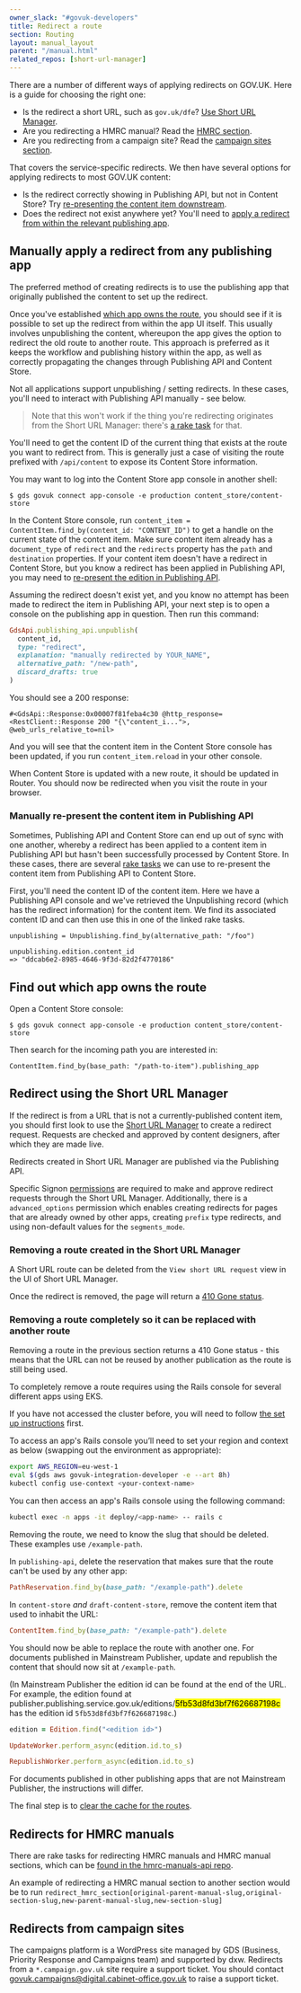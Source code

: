 ```yaml
---
owner_slack: "#govuk-developers"
title: Redirect a route
section: Routing
layout: manual_layout
parent: "/manual.html"
related_repos: [short-url-manager]
---
```


There are a number of different ways of applying redirects on GOV.UK.
Here is a guide for choosing the right one:

- Is the redirect a short URL, such as `gov.uk/dfe`?
  [Use Short URL Manager][short-url-manager-section].
- Are you redirecting a HMRC manual?
  Read the [HMRC section][hmrc-manuals-section].
- Are you redirecting from a campaign site?
  Read the [campaign sites section][campaign-sites-section].

That covers the service-specific redirects. We then have several options
for applying redirects to most GOV.UK content:

- Is the redirect correctly showing in Publishing API, but not in Content Store?
  Try [re-presenting the content item downstream][represent-content-item-section].
- Does the redirect not exist anywhere yet?
  You'll need to [apply a redirect from within the relevant publishing app][apply-redirect-from-publishing-app-section].

## Manually apply a redirect from any publishing app

[apply-redirect-from-publishing-app-section]: #manually-apply-a-redirect-from-any-publishing-app

The preferred method of creating redirects is to use the publishing app that
originally published the content to set up the redirect.

Once you've established [which app owns the route][find-owning-app],
you should see if it is possible to set up the redirect from within the app
UI itself. This usually involves unpublishing the content, whereupon the app
gives the option to redirect the old route to another route. This approach
is preferred as it keeps the workflow and publishing history within the app,
as well as correctly propagating the changes through Publishing API and
Content Store.

Not all applications support unpublishing / setting redirects. In these
cases, you'll need to interact with Publishing API manually - see below.

> Note that this won't work if the thing you're redirecting originates from
> the Short URL Manager: there's [a rake task][short-url-manager-section-remove-route]
> for that.

You'll need to get the content ID of the current thing that exists at the
route you want to redirect from. This is generally just a case of visiting
the route prefixed with `/api/content` to expose its Content Store
information.

You may want to log into the Content Store app console in another shell:

`$ gds govuk connect app-console -e production content_store/content-store`

In the Content Store console, run
`content_item = ContentItem.find_by(content_id: "CONTENT_ID")` to get a
handle on the current state of the content item. Make sure content item
already has a `document_type` of `redirect` and the `redirects` property
has the `path` and `destination` properties.
If your content item doesn't have a redirect in Content Store, but you
know a redirect has been applied in Publishing API, you may need to
[re-present the edition in Publishing API][represent-content-item-section].

Assuming the redirect doesn't exist yet, and you know no attempt has been
made to redirect the item in Publishing API, your next step is to open a
console on the publishing app in question. Then run this command:

```ruby
GdsApi.publishing_api.unpublish(
  content_id,
  type: "redirect",
  explanation: "manually redirected by YOUR_NAME",
  alternative_path: "/new-path",
  discard_drafts: true
)
```

You should see a 200 response:

```
#<GdsApi::Response:0x00007f81feba4c30 @http_response=<RestClient::Response 200 "{\"content_i...">, @web_urls_relative_to=nil>
```

And you will see that the content item in the Content Store
console has been updated, if you run `content_item.reload` in
your other console.

When Content Store is updated with a new route, it should be updated in Router.
You should now be redirected when you visit the route in your browser.

### Manually re-present the content item in Publishing API

[represent-content-item-section]: #manually-re-present-the-content-item-in-publishing-api

Sometimes, Publishing API and Content Store can end up out of sync
with one another, whereby a redirect has been applied to a content
item in Publishing API but hasn't been successfully processed by
Content Store. In these cases, there are several
[rake tasks](https://github.com/alphagov/publishing-api/blob/main/lib/tasks/represent_downstream.rake)
we can use to re-present the content item from Publishing API to
Content Store.

First, you'll need the content ID of the content item. Here we have
a Publishing API console and we've retrieved the Unpublishing record
(which has the redirect information) for the content item. We find
its associated content ID and can then use this in one of the linked
rake tasks.

```
unpublishing = Unpublishing.find_by(alternative_path: "/foo")

unpublishing.edition.content_id
=> "ddcab6e2-8985-4646-9f3d-82d2f4770186"
```

## Find out which app owns the route

[find-owning-app]: #find-out-which-app-owns-the-route

Open a Content Store console:

```console
$ gds govuk connect app-console -e production content_store/content-store
```

Then search for the incoming path you are interested in:

```console
ContentItem.find_by(base_path: "/path-to-item").publishing_app
```

## Redirect using the Short URL Manager

[short-url-manager-section]: #redirect-using-the-short-url-manager

If the redirect is from a URL that is not a currently-published content item,
you should first look to use the [Short URL Manager][short-url-manager] to
create a redirect request. Requests are checked and approved by content
designers, after which they are made live.

Redirects created in Short URL Manager are published via the Publishing API.

Specific Signon [permissions][short-url-manager-permissions] are required to
make and approve redirect requests through the Short URL Manager. Additionally,
there is a `advanced_options` permission which enables creating redirects for
pages that are already owned by other apps, creating `prefix` type redirects,
and using non-default values for the `segments_mode`.

[short-url-manager]: https://short-url-manager.publishing.service.gov.uk
[short-url-manager-permissions]: https://github.com/alphagov/short-url-manager/#permissions

### Removing a route created in the Short URL Manager

[short-url-manager-section-remove-route]: #removing-a-route-created-in-the-short-url-manager

A Short URL route can be deleted from the `View short URL request` view in the UI of Short URL Manager.

Once the redirect is removed, the page will return a [410 Gone status](https://developer.mozilla.org/en-US/docs/Web/HTTP/Status/410).

### Removing a route completely so it can be replaced with another route

Removing a route in the previous section returns a 410 Gone status - this means that the URL can not be reused by another publication as the route is still being used.

To completely remove a route requires using the Rails console for several different apps using EKS.

If you have not accessed the cluster before, you will need to follow [the set up instructions](/kubernetes/get-started/set-up-tools/) first.

To access an app's Rails console you’ll need to set your region and context as below (swapping out the environment as appropriate):

```bash
export AWS_REGION=eu-west-1
eval $(gds aws govuk-integration-developer -e --art 8h)
kubectl config use-context <your-context-name>
```

You can then access an app's Rails console using the following command:

```bash
kubectl exec -n apps -it deploy/<app-name> -- rails c
```

Removing the route, we need to know the slug that should be deleted. These examples use `/example-path`.

In `publishing-api`, delete the reservation that makes sure that the route can't be used by any other app:

```ruby
PathReservation.find_by(base_path: "/example-path").delete
```

In `content-store` _and_ `draft-content-store`, remove the content item that used to inhabit the URL:

```ruby
ContentItem.find_by(base_path: "/example-path").delete
```

You should now be able to replace the route with another one.
For documents published in Mainstream Publisher, update and republish the content that should now sit at `/example-path`.

(In Mainstream Publisher the edition id can be found at the end of the URL. For example, the edition found at publisher.publishing.service.gov.uk/editions/<mark>5fb53d8fd3bf7f626687198c</mark> has the edition id `5fb53d8fd3bf7f626687198c`.)

```ruby
edition = Edition.find("<edition id>")

UpdateWorker.perform_async(edition.id.to_s)

RepublishWorker.perform_async(edition.id.to_s)
```

For documents published in other publishing apps that are not Mainstream Publisher, the instructions will differ.

The final step is to [clear the cache for the routes](/manual/purge-cache.html).

## Redirects for HMRC manuals

[hmrc-manuals-section]: #redirects-for-hmrc-manuals

There are rake tasks for redirecting HMRC manuals and HMRC manual sections, which can be [found in the hmrc-manuals-api repo](https://github.com/alphagov/hmrc-manuals-api/tree/main/lib/tasks).

An example of redirecting a HMRC manual section to another section would be to run `redirect_hmrc_section[original-parent-manual-slug,original-section-slug,new-parent-manual-slug,new-section-slug]`

## Redirects from campaign sites

[campaign-sites-section]: #redirects-from-campaign-sites

The campaigns platform is a WordPress site managed by GDS (Business, Priority
Response and Campaigns team) and supported by dxw. Redirects from a
`*.campaign.gov.uk` site require a support ticket. You should contact
[govuk.campaigns@digital.cabinet-office.gov.uk](mailto:govuk.campaigns@digital.cabinet-office.gov.uk) to raise a support ticket.

